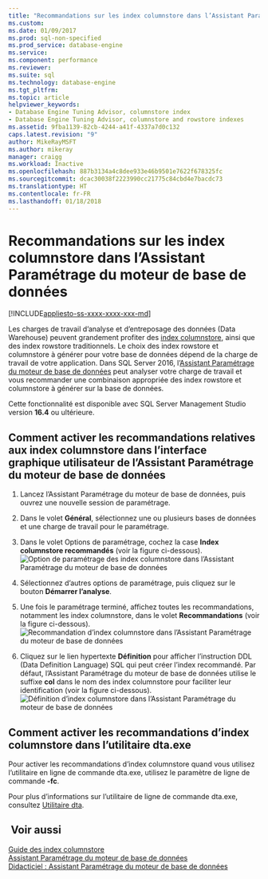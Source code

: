 ```yaml
---
title: "Recommandations sur les index columnstore dans l’Assistant Paramétrage du moteur de base de données | Microsoft Docs"
ms.custom: 
ms.date: 01/09/2017
ms.prod: sql-non-specified
ms.prod_service: database-engine
ms.service: 
ms.component: performance
ms.reviewer: 
ms.suite: sql
ms.technology: database-engine
ms.tgt_pltfrm: 
ms.topic: article
helpviewer_keywords:
- Database Engine Tuning Advisor, columnstore index
- Database Engine Tuning Advisor, columnstore and rowstore indexes
ms.assetid: 9fba1139-82cb-4244-a41f-4337a7d0c132
caps.latest.revision: "9"
author: MikeRayMSFT
ms.author: mikeray
manager: craigg
ms.workload: Inactive
ms.openlocfilehash: 887b3134a4c8dee933e46b9501e7622f678325fc
ms.sourcegitcommit: dcac30038f2223990cc21775c84cbd4e7bacdc73
ms.translationtype: HT
ms.contentlocale: fr-FR
ms.lasthandoff: 01/18/2018
---
```

# <a name="columnstore-index-recommendations-in-database-engine-tuning-advisor-dta"></a>Recommandations sur les index columnstore dans l’Assistant Paramétrage du moteur de base de données
[!INCLUDE[appliesto-ss-xxxx-xxxx-xxx-md](../../includes/appliesto-ss-xxxx-xxxx-xxx-md.md)]

 
  Les charges de travail d’analyse et d’entreposage des données (Data Warehouse) peuvent grandement profiter des [index columnstore](../../t-sql/statements/create-columnstore-index-transact-sql.md), ainsi que des index rowstore traditionnels. Le choix des index rowstore et columnstore à générer pour votre base de données dépend de la charge de travail de votre application. Dans SQL Server 2016, l’[Assistant Paramétrage du moteur de base de données](../../relational-databases/performance/database-engine-tuning-advisor.md) peut analyser votre charge de travail et vous recommander une combinaison appropriée des index rowstore et columnstore à générer sur la base de données. 
  
 Cette fonctionnalité est disponible avec SQL Server Management Studio version **16.4** ou ultérieure. 
  
## <a name="how-to-enable-columnstore-index-recommendations-in-database-engine-tuning-advisor-gui"></a>Comment activer les recommandations relatives aux index columnstore dans l’interface graphique utilisateur de l’Assistant Paramétrage du moteur de base de données

  
  1. Lancez l’Assistant Paramétrage du moteur de base de données, puis ouvrez une nouvelle session de paramétrage.
  
  2. Dans le volet **Général**, sélectionnez une ou plusieurs bases de données et une charge de travail pour le paramétrage.
  
  3. Dans le volet Options de paramétrage, cochez la case **Index columnstore recommandés** (voir la figure ci-dessous).
  ![Option de paramétrage des index columnstore dans l’Assistant Paramétrage du moteur de base de données](../../relational-databases/performance/media/dta-columnstore-indexes-tuning-option.gif)
 
  4. Sélectionnez d’autres options de paramétrage, puis cliquez sur le bouton **Démarrer l’analyse**.
  
  5. Une fois le paramétrage terminé, affichez toutes les recommandations, notamment les index columnstore, dans le volet **Recommandations** (voir la figure ci-dessous).      
  ![Recommandation d’index columnstore dans l’Assistant Paramétrage du moteur de base de données](../../relational-databases/performance/media/dta-columnstore-index-recommendation.gif)
  
  6. Cliquez sur le lien hypertexte **Définition** pour afficher l’instruction DDL (Data Definition Language) SQL qui peut créer l’index recommandé. Par défaut, l’Assistant Paramétrage du moteur de base de données utilise le suffixe **col** dans le nom des index columnstore pour faciliter leur identification (voir la figure ci-dessous).
  ![Définition d’index columnstore dans l’Assistant Paramétrage du moteur de base de données](../../relational-databases/performance/media/dta-columnstore-index-definition.gif) 
  
  
  ## <a name="how-to-enable-columnstore-index-recommendations-in-dtaexe-utility"></a>Comment activer les recommandations d’index columnstore dans l’utilitaire dta.exe

Pour activer les recommandations d’index columnstore quand vous utilisez l’utilitaire en ligne de commande dta.exe, utilisez le paramètre de ligne de commande **-fc**.

Pour plus d’informations sur l’utilitaire de ligne de commande dta.exe, consultez [Utilitaire dta](../../tools/dta/dta-utility.md).

## <a name="see-also"></a> Voir aussi
[Guide des index columnstore](../../relational-databases/indexes/columnstore-indexes-overview.md)       
[Assistant Paramétrage du moteur de base de données](../../relational-databases/performance/database-engine-tuning-advisor.md)      
[Didacticiel : Assistant Paramétrage du moteur de base de données](Tutorial:%20Database%20Engine%20Tuning%20Advisor.md)



  

